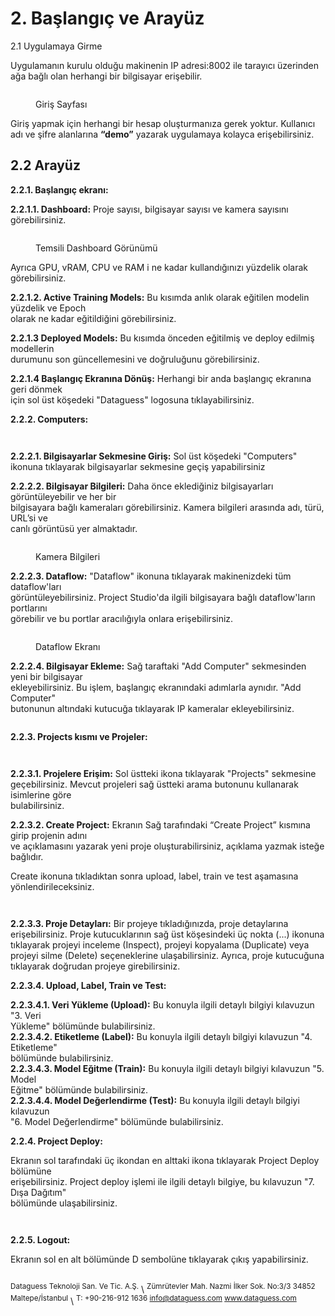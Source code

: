 # 2. Başlangıç ve Arayüz

2.1 Uygulamaya Girme

Uygulamanın kurulu olduğu makinenin IP adresi:8002 ile tarayıcı üzerinden ağa bağlı olan herhangi bir bilgisayar erişebilir.

<figure><img src=".gitbook/assets/image (12).png" alt=""><figcaption><p>Giriş Sayfası</p></figcaption></figure>



Giriş yapmak için herhangi bir hesap oluşturmanıza gerek yoktur. Kullanıcı adı ve şifre alanlarına **“demo”** yazarak uygulamaya kolayca erişebilirsiniz.

## 2.2 Arayüz

&#x20;        **2.2.1. Başlangıç ekranı:**&#x20;

&#x20;                **2.2.1.1. Dashboard:** Proje sayısı, bilgisayar sayısı ve kamera sayısını görebilirsiniz.

<figure><img src=".gitbook/assets/4.jpg" alt=""><figcaption><p>Temsili Dashboard Görünümü</p></figcaption></figure>

Ayrıca GPU, vRAM, CPU ve RAM i ne kadar kullandığınızı yüzdelik olarak görebilirsiniz.

&#x20;                **2.2.1.2. Active Training Models:** Bu kısımda anlık olarak eğitilen modelin yüzdelik ve Epoch\
olarak ne kadar eğitildiğini görebilirsiniz.

&#x20;               **2.2.1.3 Deployed Models:** Bu kısımda önceden eğitilmiş ve deploy edilmiş modellerin\
durumunu son güncellemesini ve doğruluğunu görebilirsiniz.

&#x20;                **2.2.1.4 Başlangıç Ekranına Dönüş:** Herhangi bir anda başlangıç ekranına geri dönmek\
için sol üst köşedeki "Dataguess" logosuna tıklayabilirsiniz.

&#x20;        **2.2.2. Computers:**    &#x20;

<figure><img src=".gitbook/assets/3.jpg" alt=""><figcaption></figcaption></figure>

<figure><img src=".gitbook/assets/Ekran Resmi 2025-07-02 11.27.02.png" alt=""><figcaption></figcaption></figure>

&#x20;                **2.2.2.1. Bilgisayarlar Sekmesine Giriş:** Sol üst köşedeki "Computers" ikonuna tıklayarak&#x20;bilgisayarlar sekmesine geçiş yapabilirsiniz

&#x20;                **2.2.2.2. Bilgisayar Bilgileri:** Daha önce eklediğiniz bilgisayarları görüntüleyebilir ve her bir\
bilgisayara bağlı kameraları görebilirsiniz. Kamera bilgileri arasında adı, türü, URL’si ve\
canlı görüntüsü yer almaktadır.          &#x20;

<figure><img src=".gitbook/assets/Ekran Resmi 2025-07-03 10.54.31.png" alt=""><figcaption><p>Kamera Bilgileri</p></figcaption></figure>

&#x20;                 **2.2.2.3. Dataflow:** "Dataflow" ikonuna tıklayarak makinenizdeki tüm dataflow'ları\
görüntüleyebilirsiniz. Project Studio'da ilgili bilgisayara bağlı dataflow'ların portlarını\
görebilir ve bu portlar aracılığıyla onlara erişebilirsiniz.&#x20;

&#x20; &#x20;

<figure><img src=".gitbook/assets/image.png" alt=""><figcaption><p>Dataflow Ekranı</p></figcaption></figure>

&#x20;                 **2.2.2.4. Bilgisayar Ekleme:** Sağ taraftaki "Add Computer" sekmesinden yeni bir bilgisayar &#x20;\
ekleyebilirsiniz. Bu işlem, başlangıç ekranındaki adımlarla aynıdır. "Add Computer"\
butonunun altındaki kutucuğa tıklayarak IP kameralar ekleyebilirsiniz.

<figure><img src=".gitbook/assets/image (45).png" alt=""><figcaption></figcaption></figure>

&#x20;        **2.2.3. Projects kısmı ve Projeler:** &#x20;

<figure><img src=".gitbook/assets/2.jpg" alt=""><figcaption></figcaption></figure>

<figure><img src=".gitbook/assets/Ekran Resmi 2025-07-02 11.27.23.png" alt=""><figcaption></figcaption></figure>

&#x20;          **2.2.3.1. Projelere Erişim:** Sol üstteki ikona tıklayarak "Projects" sekmesine\
geçebilirsiniz. Mevcut projeleri sağ üstteki arama butonunu kullanarak isimlerine göre\
bulabilirsiniz.

&#x20;          **2.2.3.2. Create Project:** Ekranın Sağ tarafındaki “Create Project” kısmına girip projenin adını\
ve açıklamasını yazarak yeni proje oluşturabilirsiniz, açıklama yazmak isteğe bağlıdır.&#x20;

Create ikonuna tıkladıktan sonra upload, label, train ve test aşamasına&#x20;yönlendirileceksiniz.  &#x20;

<figure><img src=".gitbook/assets/Ekran Resmi 2025-07-02 11.48.34.png" alt=""><figcaption></figcaption></figure>

&#x20;              &#x20;

<figure><img src=".gitbook/assets/Ekran Resmi 2025-07-02 11.51.24.png" alt=""><figcaption></figcaption></figure>

&#x20;           **2.2.3.3. Proje Detayları:** Bir projeye tıkladığınızda, proje detaylarına erişebilirsiniz. Proje&#x20;kutucuklarının sağ üst köşesindeki üç nokta (...) ikonuna tıklayarak projeyi inceleme&#x20;(Inspect), projeyi kopyalama (Duplicate) veya projeyi silme (Delete) seçeneklerine&#x20;ulaşabilirsiniz. Ayrıca, proje kutucuğuna tıklayarak doğrudan projeye girebilirsiniz.

&#x20;           **2.2.3.4. Upload, Label, Train ve Test:**

&#x20;                            **2.2.3.4.1. Veri Yükleme (Upload):** Bu konuyla ilgili detaylı bilgiyi kılavuzun "3. Veri\
Yükleme" bölümünde bulabilirsiniz.\
&#x20;                           **2.2.3.4.2. Etiketleme (Label):** Bu konuyla ilgili detaylı bilgiyi kılavuzun "4. Etiketleme"\
bölümünde bulabilirsiniz.\
&#x20;                           **2.2.3.4.3. Model Eğitme (Train):** Bu konuyla ilgili detaylı bilgiyi kılavuzun "5. Model\
Eğitme" bölümünde bulabilirsiniz.\
&#x20;                           **2.2.3.4.4. Model Değerlendirme  (Test):** Bu konuyla ilgili detaylı bilgiyi kılavuzun\
"6. Model Değerlendirme" bölümünde bulabilirsiniz.

&#x20;        **2.2.4. Project Deploy:** &#x20;

Ekranın sol tarafındaki üç ikondan en alttaki ikona tıklayarak Project Deploy bölümüne\
erişebilirsiniz. Project deploy işlemi ile ilgili detaylı bilgiye, bu kılavuzun "7. Dışa Dağıtım"\
bölümünde ulaşabilirsiniz.

<figure><img src=".gitbook/assets/1.jpg" alt=""><figcaption></figcaption></figure>

<figure><img src=".gitbook/assets/Ekran Resmi 2025-07-02 11.27.13.png" alt=""><figcaption></figcaption></figure>

&#x20;      **2.2.5. Logout:**

Ekranın sol en alt bölümünde D sembolüne tıklayarak çıkış yapabilirsiniz.

<figure><img src=".gitbook/assets/Ekran Resmi 2025-07-02 11.56.06.png" alt=""><figcaption></figcaption></figure>

<sup>Dataguess Teknoloji San. Ve Tic. A.Ş.</sup>\ <sup>Zümrütevler Mah. Nazmi İlker Sok. No:3/3 34852 Maltepe/İstanbul</sup>\ <sup>T: +90-216-912 1636 info@dataguess.com www.dataguess.com</sup>
